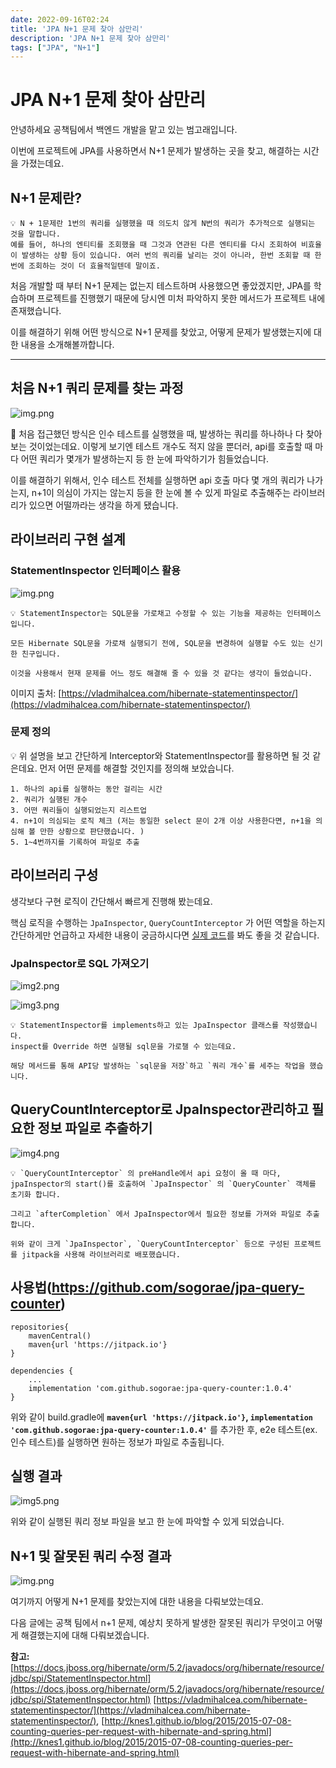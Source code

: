 ```yaml
---
date: 2022-09-16T02:24
title: 'JPA N+1 문제 찾아 삼만리'
description: 'JPA N+1 문제 찾아 삼만리'
tags: ["JPA", "N+1"]
---
```


# JPA N+1 문제 찾아 삼만리

안녕하세요 공책팀에서 백엔드 개발을 맡고 있는 범고래입니다.

이번에 프로젝트에 JPA를 사용하면서 N+1 문제가 발생하는 곳을 찾고, 해결하는 시간을 가졌는데요.

## N+1 문제란?

```
💡 N + 1문제란 1번의 쿼리를 실행했을 때 의도치 않게 N번의 쿼리가 추가적으로 실행되는 것을 말합니다.
예를 들어, 하나의 엔티티를 조회했을 때 그것과 연관된 다른 엔티티를 다시 조회하여 비효율이 발생하는 상황 등이 있습니다. 여러 번의 쿼리를 날리는 것이 아니라, 한번 조회할 때 한 번에 조회하는 것이 더 효율적일텐데 말이죠.
```

처음 개발할 때 부터 N+1 문제는 없는지 테스트하며 사용했으면 좋았겠지만, JPA를 학습하며 프로젝트를 진행했기 때문에 당시엔 미처 파악하지 못한 메서드가 프로젝트 내에 존재했습니다.

이를 해결하기 위해 어떤 방식으로 N+1 문제를 찾았고, 어떻게 문제가 발생했는지에 대한 내용을 소개해볼까합니다.

---

## 처음 N+1 쿼리 문제를 찾는 과정
![img.png](../../범고래/N+1/img.png)


🤔 처음 접근했던 방식은 인수 테스트를 실행했을 때, 발생하는 쿼리를 하나하나 다 찾아 보는 것이었는데요.
이렇게 보기엔 테스트 개수도 적지 않을 뿐더러, api를 호출할 때 마다 어떤 쿼리가 몇개가 발생하는지 등 한 눈에 파악하기가 힘들었습니다.

이를 해결하기 위해서, 인수 테스트 전체를 실행하면 api 호출 마다 몇 개의 쿼리가 나가는지, n+1이 의심이 가지는 않는지 등을 한 눈에 볼 수 있게 파일로 추출해주는 라이브러리가 있으면 어떨까라는 생각을 하게 됐습니다.

## 라이브러리 구현 설계

### **StatementInspector 인터페이스 활용**

![img.png](../../범고래/N+1/img_1.png)

```
💡 StatementInspector는 SQL문을 가로채고 수정할 수 있는 기능을 제공하는 인터페이스 입니다.

모든 Hibernate SQL문을 가로채 실행되기 전에, SQL문을 변경하여 실행할 수도 있는 신기한 친구입니다.

이것을 사용해서 현재 문제를 어느 정도 해결해 줄 수 있을 것 같다는 생각이 들었습니다.
```

이미지 출처: [https://vladmihalcea.com/hibernate-statementinspector/](https://vladmihalcea.com/hibernate-statementinspector/)

### 문제 정의

💡 위 설명을 보고 간단하게 Interceptor와 StatementInspector를 활용하면 될 것 같은데요.
먼저 어떤 문제를 해결할 것인지를 정의해 보았습니다.

```
1. 하나의 api를 실행하는 동안 걸리는 시간
2. 쿼리가 실행된 개수
3. 어떤 쿼리들이 실행되었는지 리스트업
4. n+1이 의심되는 로직 체크 (저는 동일한 select 문이 2개 이상 사용한다면, n+1을 의심해 볼 만한 상황으로 판단했습니다. )
5. 1~4번까지를 기록하여 파일로 추출
```


## 라이브러리 구성

생각보다 구현 로직이 간단해서 빠르게 진행해 봤는데요.

핵심 로직을 수행하는 `JpaInspector`, `QueryCountInterceptor` 가 어떤 역할을 하는지 간단하게만 언급하고 자세한 내용이 궁금하시다면 [실제 코드](https://github.com/sogorae/jpa-query-counter)를 봐도 좋을 것 같습니다.

### JpaInspector로 SQL 가져오기

![img2.png](../../범고래/N+1/img_2.png)

![img3.png](../../범고래/N+1/img_3.png)


```
💡 StatementInspector를 implements하고 있는 JpaInspector 클래스를 작성했습니다.
inspect를 Override 하면 실행될 sql문을 가로챌 수 있는데요.

해당 메서드를 통해 API당 발생하는 `sql문을 저장`하고 `쿼리 개수`를 세주는 작업을 했습니다.
```

## QueryCountInterceptor로 JpaInspector관리하고 필요한 정보 파일로 추출하기

![img4.png](../../범고래/N+1/img_4.png)

```
💡 `QueryCountInterceptor` 의 preHandle에서 api 요청이 올 때 마다, jpaInspector의 start()를 호출하여 `JpaInspector` 의 `QueryCounter` 객체를 초기화 합니다.

그리고 `afterCompletion` 에서 JpaInspector에서 필요한 정보를 가져와 파일로 추출합니다.

위와 같이 크게 `JpaInspector`, `QueryCountInterceptor` 등으로 구성된 프로젝트를 jitpack을 사용해 라이브러리로 배포했습니다.
```

## 사용법(https://github.com/sogorae/jpa-query-counter)

```
repositories{
    mavenCentral()
    maven{url 'https://jitpack.io'}
}

dependencies { 
	...
	implementation 'com.github.sogorae:jpa-query-counter:1.0.4'
}
```

위와 같이 build.gradle에 **`maven{url 'https://jitpack.io'}`, `implementation 'com.github.sogorae:jpa-query-counter:1.0.4'`** 를 추가한 후, e2e 테스트(ex. 인수 테스트)를 실행하면 원하는 정보가 파일로 추출됩니다.

## 실행 결과

![img5.png](../../범고래/N+1/img_5.png)

위와 같이 실행된 쿼리 정보 파일을 보고 한 눈에 파악할 수 있게 되었습니다.

## N+1 및 잘못된 쿼리 수정 결과

![img.png](../../범고래/N+1/img_6.png)

여기까지 어떻게 N+1 문제를 찾았는지에 대한 내용을 다뤄보았는데요.

다음 글에는 공책 팀에서 n+1 문제, 예상치 못하게 발생한 잘못된 쿼리가 무엇이고 어떻게 해결했는지에 대해 다뤄보겠습니다.

**참고:** [https://docs.jboss.org/hibernate/orm/5.2/javadocs/org/hibernate/resource/jdbc/spi/StatementInspector.html](https://docs.jboss.org/hibernate/orm/5.2/javadocs/org/hibernate/resource/jdbc/spi/StatementInspector.html)
[https://vladmihalcea.com/hibernate-statementinspector/](https://vladmihalcea.com/hibernate-statementinspector/), [http://knes1.github.io/blog/2015/2015-07-08-counting-queries-per-request-with-hibernate-and-spring.html](http://knes1.github.io/blog/2015/2015-07-08-counting-queries-per-request-with-hibernate-and-spring.html)
